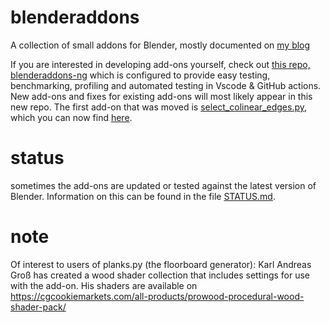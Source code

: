 blenderaddons
=============

A collection of small addons for Blender, mostly documented on [my blog](blenderthings.blogspot.com)

If you are interested in developing add-ons yourself, check out [this repo, blenderaddons-ng](https://github.com/varkenvarken/blenderaddons-ng) which is configured to provide easy testing, benchmarking, profiling and automated testing in Vscode & GitHub actions.
New add-ons and fixes for existing add-ons will most likely appear in this new repo. The first add-on that was moved is [select_colinear_edges.py](/select_colinear_edges.py), which you can now find [here](https://github.com/varkenvarken/blenderaddons-ng/blob/main/add_ons/select_colinear_edges.py).

status
======

sometimes the add-ons are updated or tested against the latest version of Blender. Information on this can be found in the file [STATUS.md](STATUS.md).

note
====
Of interest to users of planks.py (the floorboard generator): Karl Andreas Groß has created a wood shader collection that includes settings for use with the add-on. His shaders are available on https://cgcookiemarkets.com/all-products/prowood-procedural-wood-shader-pack/
